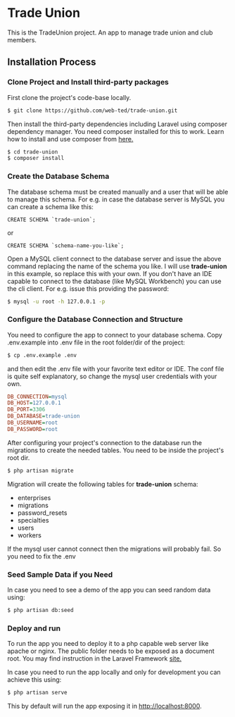 # Trade Union
This is the TradeUnion project. An app to manage trade union and club members.

## Installation Process
### Clone Project and Install third-party packages
First clone the project's code-base locally.
```sh
$ git clone https://github.com/web-ted/trade-union.git
```

Then install the third-party dependencies including Laravel using composer dependency manager.
You need composer installed for this to work.
Learn how to install and use composer from [here.](https://getcomposer.org/)

```sh
$ cd trade-union
$ composer install
```

### Create the Database Schema
The database schema must be created manually and a user that will be able to manage this schema.
For e.g. in case the database server is MySQL you can create a schema like this:

```mysql
CREATE SCHEMA `trade-union`;
```
or 
```mysql
CREATE SCHEMA `schema-name-you-like`;
```

Open a MySQL client connect to the database server and issue the above command replacing the name of the schema you like.
I will use **trade-union** in this example, so replace this with your own.
If you don't have an IDE capable to connect to the database (like MySQL Workbench) you can use the cli client.
For e.g. issue this providing the password:
```sh
$ mysql -u root -h 127.0.0.1 -p
```

### Configure the Database Connection and Structure
You need to configure the app to connect to your database schema. Copy .env.example into .env file in the root
folder/dir of the project:

```sh
$ cp .env.example .env
```
and then edit the .env file with your favorite text editor or IDE.
The conf file is quite self explanatory, so change the mysql user credentials with your own.
 
```ini
DB_CONNECTION=mysql
DB_HOST=127.0.0.1
DB_PORT=3306
DB_DATABASE=trade-union
DB_USERNAME=root
DB_PASSWORD=root
```

After configuring your project's connection to the database run the migrations to create the needed tables.
You need to be inside the project's root dir.

````sh
$ php artisan migrate
````

Migration will create the following tables for **trade-union** schema:

* enterprises
* migrations
* password_resets
* specialties
* users
* workers

If the mysql user cannot connect then the migrations will probably fail. So you need to fix the .env

### Seed Sample Data if you Need
In case you need to see a demo of the app you can seed random data using:
```sh
$ php artisan db:seed
```

### Deploy and run 
To run the app you need to deploy it to a php capable web server like apache or nginx.
The public folder needs to be exposed as a document root. You may find instruction in the Laravel Framework [site.](https://laravel.com/docs/5.4/installation#pretty-urls)

In case you need to run the app locally and only for development you can achieve this using:
```sh
$ php artisan serve
```

This by default will run the app exposing it in <http://localhost:8000>.
